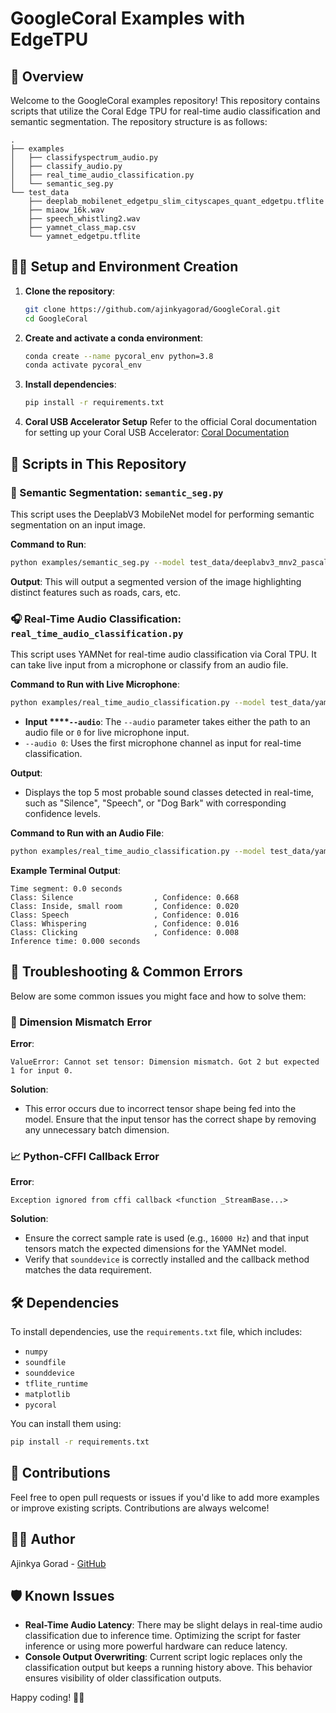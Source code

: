 # GoogleCoral Examples with EdgeTPU

## 🌱 Overview

Welcome to the GoogleCoral examples repository! This repository contains scripts that utilize the Coral Edge TPU for real-time audio classification and semantic segmentation.
The repository structure is as follows:

```
.
├── examples
│   ├── classifyspectrum_audio.py
│   ├── classify_audio.py
│   ├── real_time_audio_classification.py
│   └── semantic_seg.py
└── test_data
    ├── deeplab_mobilenet_edgetpu_slim_cityscapes_quant_edgetpu.tflite
    ├── miaow_16k.wav
    ├── speech_whistling2.wav
    ├── yamnet_class_map.csv
    └── yamnet_edgetpu.tflite
```

## 🧜‍♂️ Setup and Environment Creation

1. **Clone the repository**:

   ```bash
   git clone https://github.com/ajinkyagorad/GoogleCoral.git
   cd GoogleCoral
   ```

2. **Create and activate a conda environment**:

   ```bash
   conda create --name pycoral_env python=3.8
   conda activate pycoral_env
   ```

3. **Install dependencies**:

   ```bash
   pip install -r requirements.txt
   ```

4. **Coral USB Accelerator Setup**
   Refer to the official Coral documentation for setting up your Coral USB Accelerator: [Coral Documentation](https://coral.ai/docs/accelerator/get-started/)

## 🔗 Scripts in This Repository

### 🔢 Semantic Segmentation: `semantic_seg.py`

This script uses the DeeplabV3 MobileNet model for performing semantic segmentation on an input image.

**Command to Run**:

```bash
python examples/semantic_seg.py --model test_data/deeplabv3_mnv2_pascal_quant_edgetpu.tflite
```

**Output**:
This will output a segmented version of the image highlighting distinct features such as roads, cars, etc.

### 🎧 Real-Time Audio Classification: `real_time_audio_classification.py`

This script uses YAMNet for real-time audio classification via Coral TPU. It can take live input from a microphone or classify from an audio file.

**Command to Run with Live Microphone**:

```bash
python examples/real_time_audio_classification.py --model test_data/yamnet_edgetpu.tflite --audio 0 --labels test_data/yamnet_class_map.csv
```

- **Input ****`--audio`**: The `--audio` parameter takes either the path to an audio file or `0` for live microphone input.
- `--audio 0`: Uses the first microphone channel as input for real-time classification.

**Output**:

- Displays the top 5 most probable sound classes detected in real-time, such as "Silence", "Speech", or "Dog Bark" with corresponding confidence levels.

**Command to Run with an Audio File**:

```bash
python examples/real_time_audio_classification.py --model test_data/yamnet_edgetpu.tflite --audio test_data/miaow_16k.wav --labels test_data/yamnet_class_map.csv
```

**Example Terminal Output**:

```
Time segment: 0.0 seconds
Class: Silence                  , Confidence: 0.668
Class: Inside, small room       , Confidence: 0.020
Class: Speech                   , Confidence: 0.016
Class: Whispering               , Confidence: 0.016
Class: Clicking                 , Confidence: 0.008
Inference time: 0.000 seconds
```

## 🚧 Troubleshooting & Common Errors

Below are some common issues you might face and how to solve them:

### 🚀 Dimension Mismatch Error

**Error**:

```
ValueError: Cannot set tensor: Dimension mismatch. Got 2 but expected 1 for input 0.
```

**Solution**:

- This error occurs due to incorrect tensor shape being fed into the model. Ensure that the input tensor has the correct shape by removing any unnecessary batch dimension.

### 📈 Python-CFFI Callback Error

**Error**:

```
Exception ignored from cffi callback <function _StreamBase...>
```

**Solution**:

- Ensure the correct sample rate is used (e.g., `16000 Hz`) and that input tensors match the expected dimensions for the YAMNet model.
- Verify that `sounddevice` is correctly installed and the callback method matches the data requirement.

## 🛠️ Dependencies

To install dependencies, use the `requirements.txt` file, which includes:

- `numpy`
- `soundfile`
- `sounddevice`
- `tflite_runtime`
- `matplotlib`
- `pycoral`

You can install them using:

```bash
pip install -r requirements.txt
```

## 🚀 Contributions

Feel free to open pull requests or issues if you'd like to add more examples or improve existing scripts. Contributions are always welcome!

## 👨‍💻 Author

Ajinkya Gorad - [GitHub](https://github.com/ajinkyagorad)

## 🛡 Known Issues

- **Real-Time Audio Latency**: There may be slight delays in real-time audio classification due to inference time. Optimizing the script for faster inference or using more powerful hardware can reduce latency.
- **Console Output Overwriting**: Current script logic replaces only the classification output but keeps a running history above. This behavior ensures visibility of older classification outputs.

Happy coding! 🚀🌟

